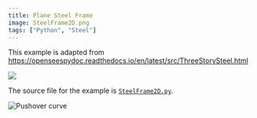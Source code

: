 ```yaml
---
title: Plane Steel Frame
image: SteelFrame2D.png
tags: ["Python", "Steel"]
---
```


This example is adapted from https://openseespydoc.readthedocs.io/en/latest/src/ThreeStorySteel.html


![](SteelFrame2D.png)

The source file for the example is [`SteelFrame2D.py`](SteelFrame2D.py).

![Pushover curve](Figure_1.png)

